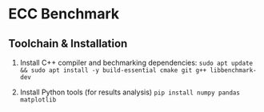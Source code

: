 # ECC Benchmark

  

## Toolchain & Installation
1. Install C++ compiler and bechmarking dependencies:
`sudo apt update && sudo apt install -y build-essential cmake git g++ libbenchmark-dev`

2. Install Python tools (for results analysis)
`pip install numpy pandas matplotlib`




